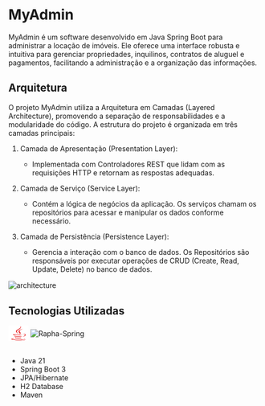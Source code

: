 <h1>MyAdmin</h1>
<p>MyAdmin é um software desenvolvido em Java Spring Boot para administrar a locação de imóveis. Ele oferece uma interface robusta e intuitiva para gerenciar propriedades, inquilinos, contratos de aluguel e pagamentos, facilitando a administração e a organização das informações.</p>

<h2>Arquitetura</h2>
<p>O projeto MyAdmin utiliza a Arquitetura em Camadas (Layered Architecture), promovendo a separação de responsabilidades e a modularidade do código. A estrutura do projeto é organizada em três camadas principais:</p>
<ol>
  <li>
    <p>Camada de Apresentação (Presentation Layer):</p>
    <ul>
      <li>Implementada com Controladores REST que lidam com as requisições HTTP e retornam as respostas adequadas.</li>
    </ul>
  </li>
  <li>
    <p>Camada de Serviço (Service Layer):</p>
    <ul>
      <li>Contém a lógica de negócios da aplicação. Os serviços chamam os repositórios para acessar e manipular os dados conforme necessário.</li>
    </ul>
  </li>
  <li>
    <p>Camada de Persistência (Persistence Layer):</p>
    <ul>
      <li>Gerencia a interação com o banco de dados. Os Repositórios são responsáveis por executar operações de CRUD (Create, Read, Update, Delete) no banco de dados.</li>
    </ul>
  </li>
</ol>

<img align="center" alt="architecture" src="https://miro.medium.com/v2/resize:fit:1400/1*neBcAZJyLGpE7KHc3sH8bw.png" alt="architecture" width="500" height="228"/>

<h2>Tecnologias Utilizadas</h2>
<div>
  <img align="center" alt="Rapha-Java" height="30" width="40" src="https://raw.githubusercontent.com/devicons/devicon/master/icons/java/java-plain.svg">
  <img align="center" alt="Rapha-Spring" src="https://www.vectorlogo.zone/logos/springio/springio-icon.svg" alt="spring" width="30" height="30"/>
</div>
<br>
<ul>
  <li>Java 21</li>
  <li>Spring Boot 3</li>
  <li>JPA/Hibernate</li>
  <li>H2 Database</li>
  <li>Maven</li>
</ul>
